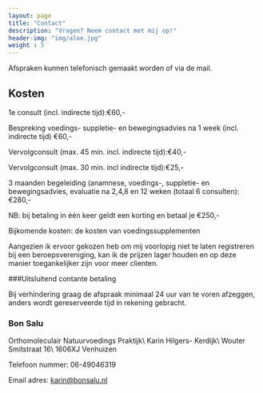 ```yaml
---
layout: page
title: "Contact"
description: "Vragen? Neem contact met mij op!"
header-img: "img/aloe.jpg"
weight : 5
---
```


Afspraken kunnen telefonisch gemaakt worden of via de mail.

## Kosten

1e consult (incl. indirecte tijd):€60,-

Bespreking voedings- suppletie- en bewegingsadvies na 1 week (incl. indirecte tijd) €60,-

Vervolgconsult (max. 45 min. incl. indirecte tijd):€40,-

Vervolgconsult (max. 30 min. incl indirecte tijd):€25,-

3 maanden begeleiding (anamnese, voedings-, suppletie- en bewegingsadvies, evaluatie na 2,4,8 en 12 weken (totaal 6 consulten):€280,-

NB: bij betaling in één keer geldt een korting en betaal je €250,-

Bijkomende kosten: de kosten van voedingssupplementen

Aangezien ik ervoor gekozen heb om mij voorlopig niet te laten registreren bij een beroepsvereniging, kan ik de prijzen lager houden en op deze manier toegankelijker zijn voor meer clienten.

###Uitsluitend contante betaling

Bij verhindering graag de afspraak minimaal 24 uur van te voren afzeggen, anders wordt gereserveerde tijd in rekening gebracht.

### Bon Salu
Orthomoleculair Natuurvoedings Praktijk\\
Karin Hilgers- Kerdijk\\
Wouter Smitstraat 16\\
1606XJ Venhuizen

Telefoon nummer: 06-49046319

Email adres: <karin@bonsalu.nl>
